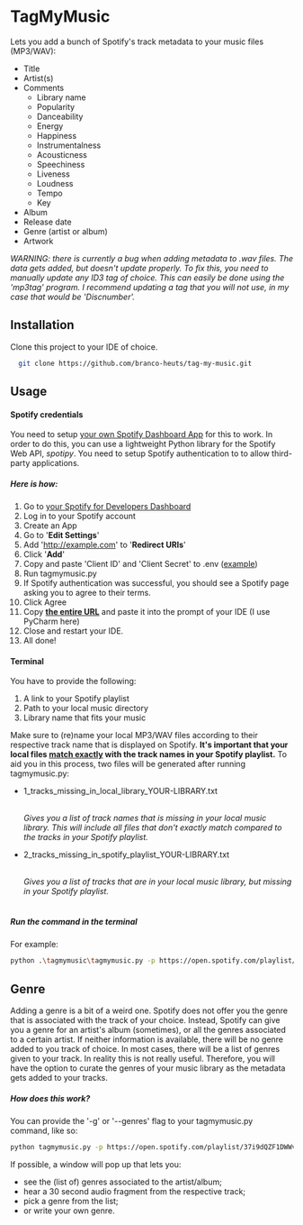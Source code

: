 # TagMyMusic
Lets you add a bunch of Spotify's track metadata to your music files (MP3/WAV):

- Title
- Artist(s)
- Comments
    - Library name
    - Popularity
    - Danceability
    - Energy
    - Happiness
    - Instrumentalness
    - Acousticness
    - Speechiness
    - Liveness
    - Loudness
    - Tempo
    - Key
- Album
- Release date
- Genre (artist or album)
- Artwork

<i>WARNING: there is currently a bug when adding metadata to .wav files. The data gets added, but doesn't update
    properly. To fix this, you need to manually update any ID3 tag of choice. This can easily be done using the 'mp3tag'
    program. I recommend updating a tag that you will not use, in my case that would be 'Discnumber'.</i>

## Installation
Clone this project to your IDE of choice.
```bash
  git clone https://github.com/branco-heuts/tag-my-music.git
```

## Usage 
#### Spotify credentials
You need to setup <u>your own Spotify Dashboard App</u> for this to work. In order to do this, you can use a lightweight Python library for the Spotify Web API, <i>spotipy</i>. You need to setup Spotify authentication to to allow third-party applications.

##### Here is how:
1. Go to [your Spotify for Developers Dashboard](https://developer.spotify.com/dashboard/)
2. Log in to your Spotify account
3. Create an App
4. Go to '<b>Edit Settings</b>'
5. Add 'http://example.com' to '<b>Redirect URIs</b>'
6. Click '<b>Add</b>'
7. Copy and paste 'Client ID' and 'Client Secret' to .env ([example]())
8. Run tagmymusic.py
9. If Spotify authentication was successful, you should see a Spotify page asking you to agree to their terms.
10. Click Agree
11. Copy <u><b>the entire URL</u></b> and paste it into the prompt of your IDE (I use PyCharm here)
12. Close and restart your IDE.
13. All done!

#### Terminal
You have to provide the following:
1. A link to your Spotify playlist 
2. Path to your local music directory 
3. Library name that fits your music

Make sure to (re)name your local MP3/WAV files according to their respective track name that is displayed on Spotify. <strong>It's important that your local files <u>match exactly</u> with the track names in your Spotify playlist.</strong> To aid you in this process, two files will be generated after running tagmymusic.py:
* 1_tracks_missing_in_local_library_YOUR-LIBRARY.txt<br></br>

    <i>Gives you a list of track names that is missing in your local music library. This will include all files that don't exactly match compared to the tracks in your Spotify playlist.</i>


* 2_tracks_missing_in_spotify_playlist_YOUR-LIBRARY.txt<br></br>

    <i>Gives you a list of tracks that are in your local music library, but missing in your Spotify playlist.</i>
<br></br>

##### Run the command in the terminal
For example:
```bash
python .\tagmymusic\tagmymusic.py -p https://open.spotify.com/playlist/37i9dQZF1DWWvhKV4FBciw?si=41fe8645ca7e4ed6 -l "C:\Users\User1\Music\Funk" -n Funk
```

## Genre
Adding a genre is a bit of a weird one. Spotify does not offer you the genre that is associated with the track of your choice. Instead, Spotify can give you a genre for an artist's album (sometimes), or all the genres associated to a certain artist. If neither information is available, there will be no genre added to you track of choice. In most cases, there will be a list of genres given to your track. In reality this is not really useful. Therefore, you will have the option to curate the genres of your music library as the metadata gets added to your tracks.

##### How does this work?
You can provide the '-g' or '--genres' flag to your tagmymusic.py command, like so:
```bash
python tagmymusic.py -p https://open.spotify.com/playlist/37i9dQZF1DWWvhKV4FBciw?si=41fe8645ca7e4ed6 -l "C:\Users\User1\Music\Funk" -n Funk --genres
```

If possible, a window will pop up that lets you:
* see the (list of) genres associated to the artist/album;
* hear a 30 second audio fragment from the respective track;
* pick a genre from the list;
* or write your own genre.

